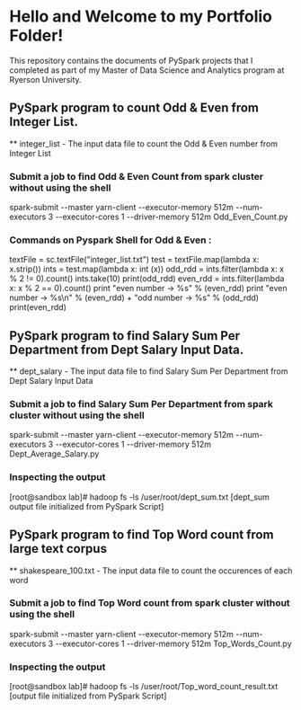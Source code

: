 # Hello and Welcome to my Portfolio Folder!

This repository contains the documents of PySpark projects that I completed as part of my Master of Data Science and Analytics program at Ryerson University.

## PySpark program to count Odd & Even from Integer List.
** integer_list - The input data file to count the Odd & Even number from Integer List

### Submit a job to find Odd & Even Count from spark cluster without using the shell
spark-submit --master yarn-client --executor-memory 512m --num-executors 3 --executor-cores 1 --driver-memory 512m Odd_Even_Count.py

### Commands on Pyspark Shell for Odd & Even : 
textFile = sc.textFile("integer_list.txt")
test = textFile.map(lambda x: x.strip())
ints = test.map(lambda x: int (x))
odd_rdd = ints.filter(lambda x: x % 2 != 0).count()
ints.take(10)
print(odd_rdd)
even_rdd = ints.filter(lambda x: x % 2 == 0).count()
print "even number -> %s" % (even_rdd)
print "even number -> %s\n" % (even_rdd)  +  "odd number -> %s" % (odd_rdd)
print(even_rdd)

## PySpark program to find Salary Sum Per Department from Dept Salary Input Data.
** dept_salary - The input data file to find Salary Sum Per Department from Dept Salary Input Data

### Submit a job to find Salary Sum Per Department from spark cluster without using the shell
spark-submit --master yarn-client --executor-memory 512m --num-executors 3 --executor-cores 1 --driver-memory 512m Dept_Average_Salary.py

### Inspecting the output
[root@sandbox lab]# hadoop fs -ls /user/root/dept_sum.txt    [dept_sum output file initialized from PySpark Script]

## PySpark program to find Top Word count from large text corpus
** shakespeare_100.txt - The input data file to count the occurences of each word 

### Submit a job to find Top Word count from spark cluster without using the shell
spark-submit --master yarn-client --executor-memory 512m --num-executors 3 --executor-cores 1 --driver-memory 512m Top_Words_Count.py

### Inspecting the output
[root@sandbox lab]# hadoop fs -ls /user/root/Top_word_count_result.txt     [output file initialized from PySpark Script]
